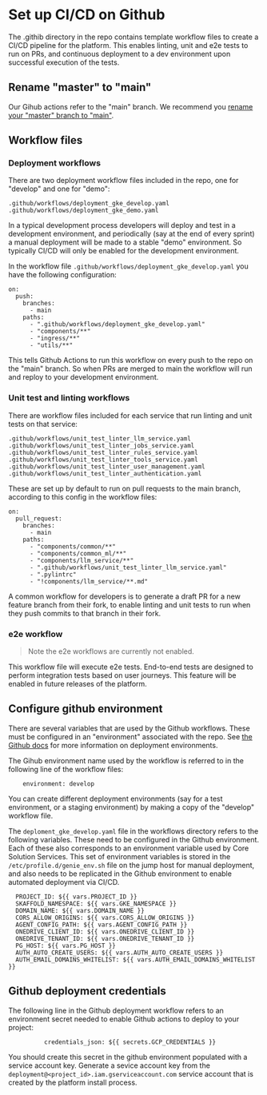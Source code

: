 # Set up CI/CD on Github

The .githib directory in the repo contains template workflow files to create a CI/CD pipeline for the platform.  This enables linting, unit and e2e tests to run on PRs, and continuous deployment to a dev environment upon successful execution of the tests.

## Rename "master" to "main"
Our Gihub actions refer to the "main" branch.  We recommend you [rename your "master" branch to "main"](https://docs.github.com/en/repositories/configuring-branches-and-merges-in-your-repository/managing-branches-in-your-repository/changing-the-default-branch).

## Workflow files

### Deployment workflows
There are two deployment workflow files included in the repo, one for "develop" and one for "demo":

```
.github/workflows/deployment_gke_develop.yaml
.github/workflows/deployment_gke_demo.yaml
```

In a typical development process developers will deploy and test in a development environment, and periodically (say at the end of every sprint) a manual deployment will be made to a stable "demo" environment.  So typically CI/CD will only be enabled for the development environment.

In the workflow file `.github/workflows/deployment_gke_develop.yaml` you have the following configuration:

```
on:
  push:
    branches:
      - main
    paths:
      - ".github/workflows/deployment_gke_develop.yaml"
      - "components/**"
      - "ingress/**"
      - "utils/**"
```

This tells Github Actions to run this workflow on every push to the repo on the "main" branch.  So when PRs are merged to main the workflow will run and reploy to your development environment.

### Unit test and linting workflows
There are workflow files included for each service that run linting and unit tests on that service:  

```
.github/workflows/unit_test_linter_llm_service.yaml
.github/workflows/unit_test_linter_jobs_service.yaml
.github/workflows/unit_test_linter_rules_service.yaml
.github/workflows/unit_test_linter_tools_service.yaml
.github/workflows/unit_test_linter_user_management.yaml
.github/workflows/unit_test_linter_authentication.yaml
```

These are set up by default to run on pull requests to the main branch, according to this config in the workflow files:

```
on:
  pull_request:
    branches:
      - main
    paths:
      - "components/common/**"
      - "components/common_ml/**"
      - "components/llm_service/**"
      - ".github/workflows/unit_test_linter_llm_service.yaml"
      - ".pylintrc"
      - "!components/llm_service/**.md"
```

A common workflow for developers is to generate a draft PR for a new feature branch from their fork, to enable linting and unit tests to run when they push commits to that branch in their fork.

### e2e workflow
> Note the e2e workflows are currently not enabled.

This workflow file will execute e2e tests.  End-to-end tests are designed to perform integration tests based on user journeys.  This feature will be enabled in future releases of the platform.

## Configure github environment

There are several variables that are used by the Github workflows.  These must be configured in an "environment" associated with the repo.  See [the Github docs](https://docs.github.com/en/actions/deployment/targeting-different-environments/using-environments-for-deployment) for more information on deployment environments.

The Gihub environment name used by the workflow is referred to in the following line of the workflow files:

```
    environment: develop
```

You can create different deployment environments (say for a test environment, or a staging environment) by making a copy of the "develop" workflow file.

The `deploment_gke_develop.yaml` file in the workflows directory refers to the following variables.  These need to be configured in the Github environment. Each of these also corresponds to an environment variable used by Core Solution Services.  This set of environment variables is stored in the `/etc/profile.d/genie_env.sh` file on the jump host for manual deployment, and also needs to be replicated in the Github environment to enable automated deployment via CI/CD.

```
  PROJECT_ID: ${{ vars.PROJECT_ID }}
  SKAFFOLD_NAMESPACE: ${{ vars.GKE_NAMESPACE }}
  DOMAIN_NAME: ${{ vars.DOMAIN_NAME }}
  CORS_ALLOW_ORIGINS: ${{ vars.CORS_ALLOW_ORIGINS }}
  AGENT_CONFIG_PATH: ${{ vars.AGENT_CONFIG_PATH }}
  ONEDRIVE_CLIENT_ID: ${{ vars.ONEDRIVE_CLIENT_ID }}
  ONEDRIVE_TENANT_ID: ${{ vars.ONEDRIVE_TENANT_ID }}
  PG_HOST: ${{ vars.PG_HOST }}
  AUTH_AUTO_CREATE_USERS: ${{ vars.AUTH_AUTO_CREATE_USERS }}
  AUTH_EMAIL_DOMAINS_WHITELIST: ${{ vars.AUTH_EMAIL_DOMAINS_WHITELIST }}
```

## Github deployment credentials
The following line in the Github deployment workflow refers to an environment secret needed to enable Github actions to deploy to your project:

```
          credentials_json: ${{ secrets.GCP_CREDENTIALS }}
```

You should create this secret in the github environment populated with a service account key.  Generate a sevice account key from the `deployment@<project_id>.iam.gserviceaccount.com` service account that is created by the platform install process.
